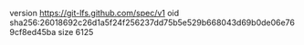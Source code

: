 version https://git-lfs.github.com/spec/v1
oid sha256:26018692c26d1a5f24f256237dd75b5e529b668043d69b0de06e769cf8ed45ba
size 6125
